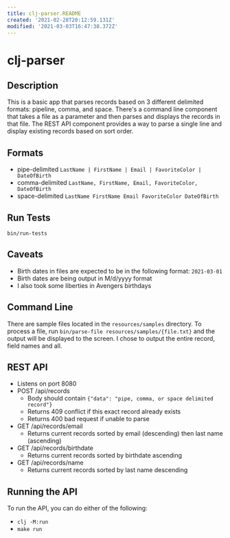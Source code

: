 ```yaml
---
title: clj-parser.README
created: '2021-02-28T20:12:59.131Z'
modified: '2021-03-03T16:47:38.372Z'
---
```


# clj-parser

## Description
This is a basic app that parses records based on 3 different delimited formats: pipeline, comma, and space. There's a command line component that takes a file as a parameter and then parses and displays the records in that file. The REST API component provides a way to parse a single line and display existing records based on sort order.

## Formats
  * pipe-delimited
    `LastName | FirstName | Email | FavoriteColor | DateOfBirth`
  * comma-delimited
    `LastName, FirstName, Email, FavoriteColor, DateOfBirth`
  * space-delimited
    `LastName FirstName Email FavoriteColor DateOfBirth`
    
## Run Tests
```
bin/run-tests
```

## Caveats
 * Birth dates in files are expected to be in the following format: `2021-03-01`
 * Birth dates are being output in M/d/yyyy format
 * I also took some liberties in Avengers birthdays

## Command Line
There are sample files located in the `resources/samples` directory. To process a file, run `bin/parse-file resources/samples/{file.txt}` and the output will be displayed to the screen. I chose to output the entire record, field names and all.

## REST API
 * Listens on port 8080
 * POST /api/records
   * Body should contain `{"data": "pipe, comma, or space delimited record"}`
   * Returns 409 conflict if this exact record already exists
   * Returns 400 bad request if unable to parse
 * GET /api/records/email
   * Returns current records sorted by email (descending) then last name (ascending)
 * GET /api/records/birthdate
   * Returns current records sorted by birthdate ascending
 * GET /api/records/name
   * Returns current records sorted by last name descending
   
## Running the API
To run the API, you can do either of the following:
 * `clj -M:run`
 * `make run`
